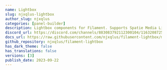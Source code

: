```yaml
---
name: Lightbox
slug: njxqlus-lightbox
author_slug: njxqlus
categories: [panel-builder]
description: Lightbox components for Filament. Supports Spatie Media Library
discord_url: https://discord.com/channels/883083792112300104/1163208725679591564
docs_url: https://raw.githubusercontent.com/njxqlus/filament-lightbox/main/README.md
github_repository: njxqlus/filament-lightbox
has_dark_theme: false
has_translations: false
versions: [3]
publish_date: 2023-09-22
---
```

